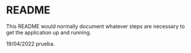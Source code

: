 # README

This README would normally document whatever steps are necessary to get the
application up and running.

19/04/2022 prueba.

